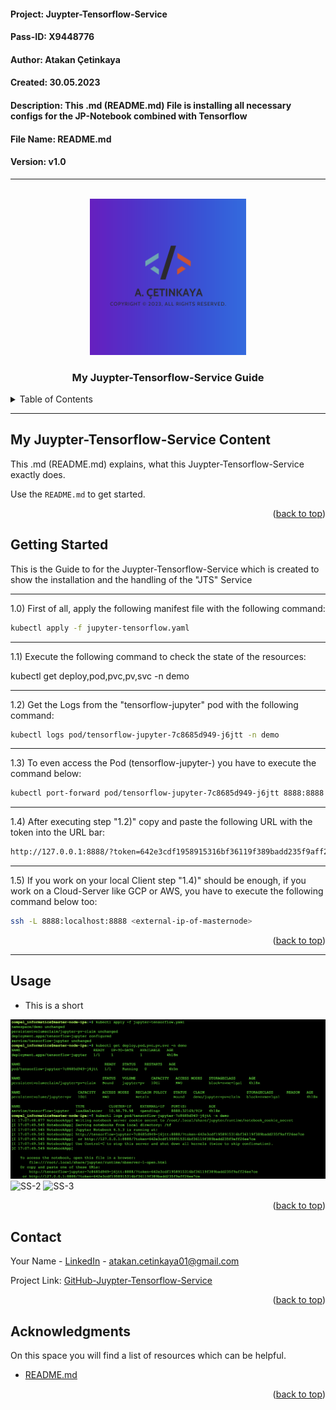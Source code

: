 #### Project: Juypter-Tensorflow-Service

#### Pass-ID: X9448776

#### Author: Atakan Çetinkaya

#### Created: 30.05.2023

#### Description: This .md (README.md) File is installing all necessary configs for the JP-Notebook combined with Tensorflow

#### File Name: README.md

#### Version: v1.0

---

<!-- PROJECT SHIELDS -->

<a name="readme-top"></a>

<!-- PROJECT LOGO -->
<br />
<div align="center">
  <a href="https://github.com/atakancetinkaya/github-how-to/blob/main/logo_by_a-cetinkaya.png">
    <img src="https://github.com/atakancetinkaya/github-how-to/blob/main/logo_by_a-cetinkaya.png" alt="Logo" width="250" height="250">
  </a>

  <h3 align="center">My Juypter-Tensorflow-Service Guide</h3>
</div>

<!-- TABLE OF CONTENTS -->
<details>
  <summary>Table of Contents</summary>
  <ol>
    <li>
      <a href="#about-the-project">My Juypter-Tensorflow-Service Content</a>
      <ul>
      </ul>
    </li>
    <li>
      <a href="#getting-started">Getting Started</a>
      <ul>
      </ul>
    </li>
    <li><a href="#usage">Usage</a></li>
    <li><a href="#contact">Contact</a></li>
    <li><a href="#acknowledgments">Acknowledgments</a></li>
  </ol>
</details>

<!-- ABOUT THE PROJECT -->

---

## My Juypter-Tensorflow-Service Content

This .md (README.md) explains, what this Juypter-Tensorflow-Service exactly does.

Use the `README.md` to get started.

<p align="right">(<a href="#readme-top">back to top</a>)</p>

<!-- GETTING STARTED -->

## Getting Started

This is the Guide to for the Juypter-Tensorflow-Service which is created to show the installation and the handling of the "JTS" Service

---

1.0) First of all, apply the following manifest file with the following command:

```sh
kubectl apply -f jupyter-tensorflow.yaml
```

---

1.1) Execute the following command to check the state of the resources:

kubectl get deploy,pod,pvc,pv,svc -n demo

---

1.2) Get the Logs from the "tensorflow-jupyter" pod with the following command:

```sh
kubectl logs pod/tensorflow-jupyter-7c8685d949-j6jtt -n demo
```

---

1.3) To even access the Pod (tensorflow-jupyter-<pod-id>) you have to execute the command below:

```sh
kubectl port-forward pod/tensorflow-jupyter-7c8685d949-j6jtt 8888:8888 -n demo
```

---

1.4) After executing step "1.2)" copy and paste the following URL with the token into the URL bar:

```sh
http://127.0.0.1:8888/?token=642e3cdf1958915316bf36119f389badd235f9aff26ee7ce
```

---

1.5) If you work on your local Client step "1.4)" should be enough, if you work on a Cloud-Server like GCP or AWS, you have to execute the following command below too:

```sh
ssh -L 8888:localhost:8888 <external-ip-of-masternode>
```

<p align="right">(<a href="#readme-top">back to top</a>)</p>

---

<!-- USAGE EXAMPLES -->

## Usage

- This is a short

<img src="https://github.com/atakancetinkaya/k8s-jupyter-tensorflow/blob/main/screenshots_for_usage/step_1.png" alt="SS-1">

<img src="https://github.com/atakancetinkaya/simple-pycake-calculator/blob/main/screenshots_for_usage/step_2.png" alt="SS-2">

<img src="https://github.com/atakancetinkaya/simple-pycake-calculator/blob/main/screenshots_for_usage/step_3.png" alt="SS-3">

<p align="right">(<a href="#readme-top">back to top</a>)</p>

<!-- CONTACT -->

## Contact

Your Name - [LinkedIn](https://www.linkedin.com/in/atakan-%C3%A7etinkaya-28a34b226/) - atakan.cetinkaya01@gmail.com

Project Link: [GitHub-Juypter-Tensorflow-Service](https://github.com/atakancetinkaya/k8s-jupyter-tensorflow)

<p align="right">(<a href="#readme-top">back to top</a>)</p>

<!-- ACKNOWLEDGMENTS -->

## Acknowledgments

On this space you will find a list of resources which can be helpful.

- [README.md](https://docs.github.com/en/repositories/managing-your-repositorys-settings-and-features/customizing-your-repository/about-readmes)

<p align="right">(<a href="#readme-top">back to top</a>)</p>
